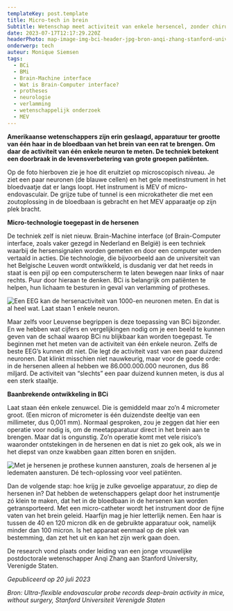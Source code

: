 ```yaml
---
templateKey: post.template
title: Micro-tech in brein
Subtitle: Wetenschap meet activiteit van enkele hersencel, zonder chirurgie.
date: 2023-07-17T12:17:29.220Z
headerPhoto: map-image-img-bci-header-jpg-bron-anqi-zhang-stanford-university-onderschrift-bci-header
onderwerp: tech
auteur: Monique Siemsen
tags:
  - BCi
  - BMi
  - Brain-Machine interface
  - Wat is Brain-Computer interface?
  - protheses
  - neurologie
  - verlamming
  - wetenschappelijk onderzoek
  - MEV
---
```

**Amerikaanse wetenschappers zijn erin geslaagd, apparatuur ter grootte van één haar in de bloedbaan van het brein van een rat te brengen. Om daar de activiteit van één enkele neuron te meten. De techniek betekent een doorbraak in de levensverbetering van grote groepen patiënten.**



Op de foto hierboven zie je hoe dit eruitziet op microscopisch niveau. Je ziet een paar neuronen (de blauwe cellen) en het gele meetinstrument in het bloedvaatje dat er langs loopt. Het instrument is MEV of micro-endovasculair. De grijze tube of tunnel is een microkatheter die met een zoutoplossing in de bloedbaan is gebracht en het MEV apparaatje op zijn plek bracht.



**Micro-technologie toegepast in de hersenen**

De techniek zelf is niet nieuw. Brain-Machine interface (of Brain-Computer interface, zoals vaker gezegd in Nederland en België) is een techniek waarbij de hersensignalen worden gemeten en door een computer worden vertaald in acties. Die technologie, die bijvoorbeeld aan de universiteit van het Belgische Leuven wordt ontwikkeld, is dusdanig ver dat het reeds in staat is een pijl op een computerscherm te laten bewegen naar links of naar rechts. Puur door hieraan te denken. BCi is belangrijk om patiënten te helpen, hun lichaam te besturen in geval van verlamming of protheses.

![Een EEG kan de hersenactiviteit van 1000-en neuronen meten. En dat is al heel wat. Laat staan 1 enkele neuron.](/img/bci-1-eeg.jpg "Pixabay.com")

Maar zelfs voor Leuvense begrippen is deze toepassing van BCi bijzonder. En we hebben wat cijfers en vergelijkingen nodig om je een beeld te kunnen geven van de schaal waarop BCi nu blijkbaar kan worden toegepast. Te beginnen met het meten van de activiteit van één enkele neuron. Zelfs de beste EEG’s kunnen dit niet. Die legt de activiteit vast van een paar duizend neuronen. Dat klinkt misschien niet nauwkeurig, maar voor de goede orde: in de hersenen alleen al hebben we 86.000.000.000 neuronen, dus 86 miljard. De activiteit van “slechts” een paar duizend kunnen meten, is dus al een sterk staaltje.



**Baanbrekende ontwikkeling in BCi**

Laat staan één enkele zenuwcel. Die is gemiddeld maar zo’n 4 micrometer groot. (Een micron of micrometer is één duizendste deeltje van een millimeter, dus 0,001 mm). Normaal gesproken, zou je zeggen dat hier een operatie voor nodig is, om de meetapparatuur direct in het brein aan te brengen. Maar dat is ongunstig. Zo’n operatie komt met vele risico’s waaronder ontstekingen in de hersenen en dat is niet zo gek ook, als we in het diepst van onze kwabben gaan zitten boren en snijden.

![Met je hersenen je prothese kunnen aansturen, zoals de hersenen al je ledematen aansturen. Dé tech-oplossing voor veel patiënten.](/img/bci-2-prothese-pexels-cottonbro-studio-.jpg "Pexels_ Cottonbro Studio")

Dan de volgende stap: hoe krijg je zulke gevoelige apparatuur, zo diep de hersenen in? Dat hebben de wetenschappers gelapt door het instrumentje zó klein te maken, dat het in de bloedbaan in de hersenen kan worden getransporteerd. Met een micro-catheter wordt het instrument door de fijne vaten van het brein geleid. Haarfijn mag je hier letterlijk nemen. Een haar is tussen de 40 en 120 micron dik en de gebruikte apparatuur ook, namelijk minder dan 100 micron. Is het apparaat eenmaal op de plek van bestemming, dan zet het uit en kan het zijn werk gaan doen.



De research vond plaats onder leiding van een jonge vrouwelijke postdoctorale wetenschapper Anqi Zhang aan Stanford University, Verenigde Staten.



*Gepubliceerd op 20 juli 2023*



*Bron: Ultra-flexible endovascular probe records deep-brain activity in mice, without surgery, Stanford Universiteit Verenigde Staten*